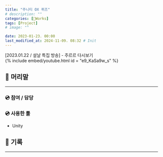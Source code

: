 ```yaml
---
title: "주니티 OX 퀴즈"
# description: ""
categories: [🍇Works]
tags: [Project]
# image: ""

date: 2023-01-23. 00:00
last_modified_at: 2024-11-09. 08:32 # Init
---
```


[2023.01.22 / 설날 특집 방송] - 주르르 다시보기  
{% include embed/youtube.html id = "e9_KaSa9w_s" %}

## 📀 머리말

---

### 💿 참여 / 담당

### 💿 사용한 툴

- Unity

## 📀 기록

---
